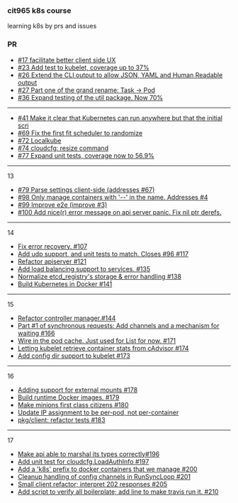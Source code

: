 ### cit965 k8s course
learning k8s by prs and issues

### PR
- [#17 facilitate better client side UX](https://github.com/kubernetes/kubernetes/pull/17/files)
- [#23 Add test to kubelet, coverage up to 37%](https://github.com/kubernetes/kubernetes/pull/23)
- [#26 Extend the CLI output to allow JSON, YAML and Human Readable output](https://github.com/kubernetes/kubernetes/pull/26/files)
- [#27 Part one of the grand rename: Task -> Pod](https://github.com/kubernetes/kubernetes/pull/27/files)
- [#36 Expand testing of the util package. Now 70%](https://github.com/kubernetes/kubernetes/pull/36/files)
--- 
- [#41 Make it clear that Kubernetes can run anywhere but that the initial scri](https://github.com/kubernetes/kubernetes/pull/41/files)
- [#69 Fix the first fit scheduler to randomize](https://github.com/kubernetes/kubernetes/pull/69/files)
- [#72 Localkube](https://github.com/kubernetes/kubernetes/pull/72/files)
- [#74 cloudcfg: resize <name> <replicas> command ](https://github.com/kubernetes/kubernetes/pull/74/files)
- [#77 Expand unit tests, coverage now to 56.9% ](https://github.com/kubernetes/kubernetes/pull/77/files)
---
13
- [#79 Parse settings client-side (addresses #67) ](https://github.com/kubernetes/kubernetes/pull/79/files)
- [#98 Only manage containers with '--' in the name. Addresses #4 ](https://github.com/kubernetes/kubernetes/pull/98/files)
- [#99 Improve e2e (improve #3) ](https://github.com/kubernetes/kubernetes/pull/99/files)
- [#100 Add nice(r) error message on api server panic. Fix nil ptr derefs. ](https://github.com/kubernetes/kubernetes/pull/100/files)
---
14
- [Fix error recovery. #107](https://github.com/kubernetes/kubernetes/pull/107/files)
- [Add udp support, and unit tests to match. Closes #96 #117](https://github.com/kubernetes/kubernetes/pull/117/files)
- [Refactor apiserver #121](https://github.com/kubernetes/kubernetes/pull/121/files)
- [Add load balancing support to services. #135](https://github.com/kubernetes/kubernetes/pull/135/files)
- [Normalize etcd_registry's storage & error handling #138](https://github.com/kubernetes/kubernetes/pull/138/files)
- [Build Kubernetes in Docker #141](https://github.com/kubernetes/kubernetes/pull/141/files)
---
15
- [Refactor controller manager.#144](https://github.com/kubernetes/kubernetes/pull/144/files)
- [Part #1 of synchronous requests: Add channels and a mechanism for waiting #166](https://github.com/kubernetes/kubernetes/pull/166)
- [Wire in the pod cache. Just used for List for now. #171](https://github.com/kubernetes/kubernetes/pull/171)
- [Letting kubelet retrieve container stats from cAdvisor #174](https://github.com/kubernetes/kubernetes/pull/174)
- [Add config dir support to kubelet #173](https://github.com/kubernetes/kubernetes/pull/173)
---
16
- [Adding support for external mounts #178](https://github.com/kubernetes/kubernetes/pull/178)
- [Build runtime Docker images. #179](https://github.com/kubernetes/kubernetes/pull/179/files)
- [Make minions first class citizens #180](https://github.com/kubernetes/kubernetes/pull/180)
- [Update IP assignment to be per-pod, not per-container](https://github.com/kubernetes/kubernetes/pull/182)
- [pkg/client: refactor tests #183](https://github.com/kubernetes/kubernetes/pull/183)
---
17
- [Make api able to marshal its types correctly#196](https://github.com/kubernetes/kubernetes/pull/196)
- [Add unit test for cloudcfg.LoadAuthInfo #197](https://github.com/kubernetes/kubernetes/pull/197)
- [Add a 'k8s' prefix to docker containers that we manage #200](https://github.com/kubernetes/kubernetes/pull/200/files)
- [Cleanup handling of config channels in RunSyncLoop #201](https://github.com/kubernetes/kubernetes/pull/201/files)
- [Small client refactor; interpret 202 responses #205](https://github.com/kubernetes/kubernetes/pull/205)
- [Add script to verify all boilerplate; add line to make travis run it. #210](https://github.com/kubernetes/kubernetes/pull/210)
